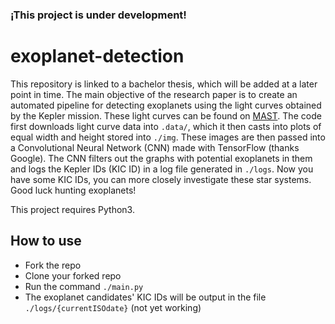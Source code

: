 ### ¡This project is under development!

# exoplanet-detection

This repository is linked to a bachelor thesis, which will be added at a later point in time. The main objective of the research paper is to create an automated pipeline for detecting exoplanets using the light curves obtained by the Kepler mission. These light curves can be found on [MAST](https://archive.stsci.edu/). The code first downloads light curve data into `.data/`, which it then casts into plots of equal width and height stored into `./img`. These images are then passed into a Convolutional Neural Network (CNN) made with TensorFlow (thanks Google). The CNN filters out the graphs with potential exoplanets in them and logs the Kepler IDs (KIC ID) in a log file generated in `./logs`. Now you have some KIC IDs, you can more closely investigate these star systems. Good luck hunting exoplanets!

This project requires Python3.

## How to use
 - Fork the repo
 - Clone your forked repo
 - Run the command `./main.py`
 - The exoplanet candidates' KIC IDs will be output in the file `./logs/{currentISOdate}` (not yet working)
